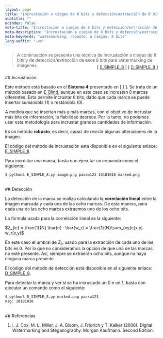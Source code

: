 ```yaml
---
layout: page
title: "Incrustación a ciegas de 8 bits y detección/extracción de 8 bits"
subtitle: "" 
noindex: false
meta-title: "Incrustación a ciegas de 8 bits y detección/extracción de 8 bits"
meta-description: "Incrustación a ciegas de 8 bits y detección/extracción de 8 bits."
meta-keywords: "watermarking, robusto, a ciegas, 8 bits"
lang-suffix: "-es"
---
```



> A continuación se presenta una técnica de incrustación a ciegas de 8 bits y de 
> detección/extracción de esos 8 bits para watermarking de imágenes.
<div style='text-align:right;margin-top:-25px'> 
    [ <a href='https://github.com/daniellerch/stegolab/tree/master/watermarking/E_SIMPLE_8.py'>
        E_SIMPLE_8
      </a> ]
    [ <a href='https://github.com/daniellerch/stegolab/tree/master/watermarking/D_SIMPLE_8.py'>
        D_SIMPLE_8
      </a> ]
</div>





<br>
## Incrustación

Este método está basado en el **Sistema 4** presentado en [ [1](#referencias) ]. 
Se trata de un método basado en [E-Blind](/stego/lab/watermarking-methods/e-blind-es/), 
aunque en este caso se incrustan 8 marcas diferentes. Esto permite incrustar 
8 bits, dado que cada marca se puede insertar sumandola (1) o restándola (0).

A medida que se insertan más y más marcas, con el objetivo de incrustar más
bits de información, la fiabilidad decrece. Por lo tanto, no podemos usar esta
metodología para incrustar grandes cantidades de información.


Es un método **robusto**, es decir, capaz de resistir algunas alteraciones de
la imagen.

El código del método de incrustación está disponible en el siguiente enlace:
<a href='https://github.com/daniellerch/stegolab/tree/master/watermarking/E_SIMPLE_8.py'>E_SIMPLE_8</a>.

Para incrustar una marca, basta con ejecutar un comando como el siguiente:

```bash
$ python3 E_SIMPLE_8.py image.png passw123 10101010 marked.png
```


<br>
## Detección


La detección de la marca se realiza calculando la **correlación lineal** entre
la imagen marcada y cada una de las ocho marcas. De esta manera, para cada una
de las ocho marcas extraemos uno de los ocho bits.

La fórmula usada para la correlación lineal es la siguiente:

$Z_{lc} = \frac{1}{N} \bar{c} · \bar{w_r} = \frac{1}{N}\sum_{xy}c(x,y) w_r(x,y)$


En este caso el umbral de $Z_{lc}$ usado para la extracción de cada uno de los 
bits es $0$. Por lo que no consideramos la opción de que una de las marcas no
esté presente. Así, siempre se extraerán ocho bits, aunque no haya ninguna
marca presente.


El código del método de detección está disponible en el siguiente enlace:
<a href='https://github.com/daniellerch/stegolab/tree/master/watermarking/D_SIMPLE_8.py'>D_SIMPLE_8</a>.

Para detectar la marca y ver si se ha incrustado un 0 o un 1, basta con ejecutar 
un comando como el siguiente:

```bash
$ python3 D_SIMPLE_8.py marked.png passw123
msg: 10101010
```



<br>
## Referencias


1. I. J. Cox, M. L. Miller, J. A. Bloom, J. Fridrich y T. Kalker (2008). 
   Digital Watermarking and Steganography. Morgan Kaufmann. Second Edition.


